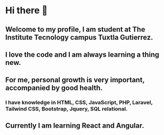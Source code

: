 # Hi there 👋

<!--
**Diego-Cundapi/Diego-Cundapi** is a ✨ _special_ ✨ repository because its `README.md` (this file) appears on your GitHub profile.

Here are some ideas to get you started:

- 🔭 I’m currently working on ...
- 🌱 I’m currently learning ...
- 👯 I’m looking to collaborate on ...
- 🤔 I’m looking for help with ...
- 💬 Ask me about ...
- 📫 How to reach me: ...
- 😄 Pronouns: ...
- ⚡ Fun fact: ...
-->
## Welcome to my profile, I am student at The Institute Tecnology campus Tuxtla Gutierrez.
## I love the code and I am always learning a thing new. 
## For me, personal growth is very important, accompanied by good health.

### I have knowledge in HTML, CSS, JavaScript, PHP, Laravel, Tailwind CSS,  Bootstrap, Jquery, SQL relational.
## Currently I am learning React and Angular.
